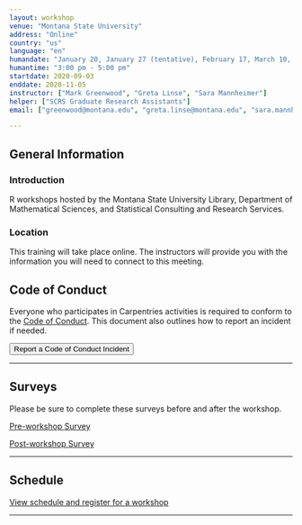 ```yaml
---
layout: workshop     
venue: "Montana State University"      
address: "Online"     
country: "us"     
language: "en"    
humandate: "January 20, January 27 (tentative), February 17, March 10, and March 31, 2021"   
humantime: "3:00 pm - 5:00 pm"    
startdate: 2020-09-03     
enddate: 2020-11-05       
instructor: ["Mark Greenwood", "Greta Linse", "Sara Mannheimer"] 
helper: ["SCRS Graduate Research Assistants"]    
email: ["greenwood@montana.edu", "greta.linse@montana.edu", "sara.mannheimer@montana.edu"]   

---
```


<h2 id="general">General Information</h2>

<h3 id="introduction">Introduction</h3>

R workshops hosted by the Montana State University Library, Department of Mathematical Sciences, and Statistical Consulting and Research Services.



<h3 id="location">Location</h3>

<p id="where">
This training will take place online.
  The instructors will provide you with the information you will need to connect to this meeting.
</p>


<h2 id="code-of-conduct">Code of Conduct</h2>

<p>
Everyone who participates in Carpentries activities is required to conform to the <a href="https://docs.carpentries.org/topic_folders/policies/code-of-conduct.html">Code of Conduct</a>. This document also outlines how to report an incident if needed.
</p>

<p class="text-center">
  <a href="https://goo.gl/forms/KoUfO53Za3apOuOK2">
    <button type="button" class="btn btn-info">Report a Code of Conduct Incident</button>
  </a>
</p>
<hr/>



<h2 id="surveys">Surveys</h2>
<p>Please be sure to complete these surveys before and after the workshop.</p>
<p><a href="{{ site.pre_survey }}{{ site.github.project_title }}">Pre-workshop Survey</a></p>
<p><a href="{{ site.post_survey }}{{ site.github.project_title }}">Post-workshop Survey</a></p>

<hr/>


<h2 id="schedule">Schedule</h2>

<a href="https://calendar.lib.montana.edu/calendar/workshops/?cid=707&t=d&d=0000-00-00&cal=707&ct=43429&inc=0"> View schedule and register for a workshop </a>

<hr/>
